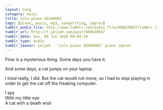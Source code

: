 ```yaml
---
layout: song
category: music
title: solo piano 20100605
tags: [piano, music, mp3, songwriting, improv]
tumblr_audio_file: http://www.tumblr.com/audio_file/668639857/tumblr_l3ku3mcEnm1qzo4ep
tumblr_url: http://t.yelyah.com/post/668639857
tumblr_date: Sun, 06 Jun 2010 00:04:34
tumblr_type: audio
tumblr_teaser: yelyah - "solo piano 20100605" piano improv
---
```

Flow is a mysterious thing. Some days you have it.

And some days, a cat jumps on your laptop.

I *tried* really, I did. But the cat would not move, so I had to stop playing in order to get the cat off the freaking computer.

I spy  
With my little eye  
A cat with a death wish
